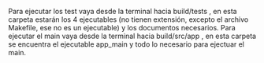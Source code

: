 Para ejecutar los test vaya desde la terminal hacia build/tests , en esta carpeta estarán los 4 ejecutables (no tienen extensión, excepto el archivo Makefile, ese no es un ejecutable) y los documentos necesarios.
Para ejecutar el main vaya desde la terminal hacia build/src/app , en esta carpeta se encuentra el ejecutable app_main y todo lo necesario para ejectuar el main.
